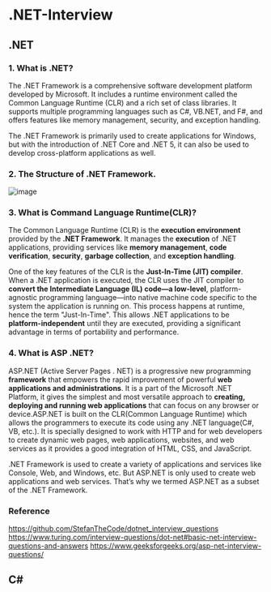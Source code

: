 # .NET-Interview

## .NET
### 1. What is .NET?
   
The .NET Framework is a comprehensive software development platform developed by Microsoft. It includes a runtime environment called the Common Language Runtime (CLR) and a rich set of class libraries. It supports multiple programming languages such as C#, VB.NET, and F#, and offers features like memory management, security, and exception handling.

The .NET Framework is primarily used to create applications for Windows, but with the introduction of .NET Core and .NET 5, it can also be used to develop cross-platform applications as well.

### 2. The Structure of .NET Framework.

![image](https://github.com/user-attachments/assets/7e2c218c-1bb6-4235-ad01-a4bda248505f)


### 3. What is Command Language Runtime(CLR)?

The Common Language Runtime (CLR) is the **execution environment** provided by the **.NET Framework**. It manages the **execution** of .NET applications, providing services like **memory management**, **code verification**, **security**, **garbage collection**, and **exception handling**.

One of the key features of the CLR is the **Just-In-Time (JIT) compiler**. When a .NET application is executed, the CLR uses the JIT compiler to **convert the Intermediate Language (IL) code—a low-level**, platform-agnostic programming language—into native machine code specific to the system the application is running on. This process happens at runtime, hence the term "Just-In-Time". This allows .NET applications to be **platform-independent** until they are executed, providing a significant advantage in terms of portability and performance.

### 4. What is ASP .NET?

ASP.NET (Active Server Pages . NET) is a progressive new programming **framework** that empowers the rapid improvement of powerful **web applications and administrations**. It is a part of the Microsoft .NET Platform, it gives the simplest and most versatile approach to **creating, deploying and running web applications** that can focus on any browser or device.ASP.NET is built on the CLR(Common Language Runtime) which allows the programmers to execute its code using any .NET language(C#, VB, etc.). It is specially designed to work with HTTP and for web developers to create dynamic web pages, web applications, websites, and web services as it provides a good integration of HTML, CSS, and JavaScript.

.NET Framework is used to create a variety of applications and services like Console, Web, and Windows, etc. But ASP.NET is only used to create web applications and web services. That’s why we termed ASP.NET as a subset of the .NET Framework.

### Reference
https://github.com/StefanTheCode/dotnet_interview_questions
https://www.turing.com/interview-questions/dot-net#basic-net-interview-questions-and-answers
https://www.geeksforgeeks.org/asp-net-interview-questions/

## C#
